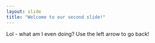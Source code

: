 ```yaml
---
layout: slide
title: "Welcome to our second slide!"
---
```

Lol - what am I even doing?
Use the left arrow to go back!
